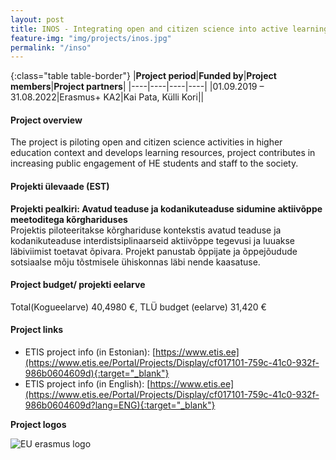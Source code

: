 ```yaml
---
layout: post
title: INOS - Integrating open and citizen science into active learning approaches in higher education
feature-img: "img/projects/inos.jpg"
permalink: "/inso"
---
```


{:class="table table-border"}
|**Project period**|**Funded by**|**Project members**|**Project partners**|
|----|----|----|----|
|01.09.2019 – 31.08.2022|Erasmus+ KA2|Kai Pata, Külli Kori||

#### Project overview
The project is piloting open and citizen science activities in higher education context and develops learning resources, project contributes in increasing public engagement of HE students and staff to the society.

#### Projekti ülevaade (EST) 
**Projekti pealkiri: Avatud teaduse ja kodanikuteaduse sidumine aktiivõppe meetoditega kõrghariduses**  
Projektis piloteeritakse kõrghariduse kontekstis avatud teaduse ja kodanikuteaduse interdistsiplinaarseid aktiivõppe tegevusi ja luuakse läbiviimist toetavat õpivara. Projekt panustab õppijate ja õppejõudude sotsiaalse mõju tõstmisele ühiskonnas läbi nende kaasatuse.

#### Project budget/ projekti eelarve 
Total(Kogueelarve) 40,4980 €, TLÜ budget (eelarve) 31,420 €

#### Project links
- ETIS project info (in Estonian): [https://www.etis.ee](https://www.etis.ee/Portal/Projects/Display/cf017101-759c-41c0-932f-986b0604609d){:target="_blank"} 
- ETIS project info (in English): [https://www.etis.ee](https://www.etis.ee/Portal/Projects/Display/cf017101-759c-41c0-932f-986b0604609d?lang=ENG){:target="_blank"} 

**Project logos**
<div> 
    <img class="img-fluid-innews" src="{{ '/img/financier_logos/erasmus-plus.png' | prepend: site.baseurl }}" alt="EU erasmus logo">
</div>